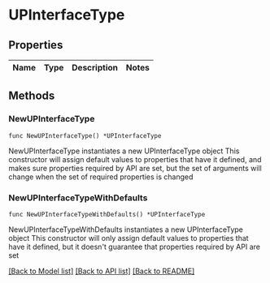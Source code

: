 # UPInterfaceType

## Properties

Name | Type | Description | Notes
------------ | ------------- | ------------- | -------------

## Methods

### NewUPInterfaceType

`func NewUPInterfaceType() *UPInterfaceType`

NewUPInterfaceType instantiates a new UPInterfaceType object
This constructor will assign default values to properties that have it defined,
and makes sure properties required by API are set, but the set of arguments
will change when the set of required properties is changed

### NewUPInterfaceTypeWithDefaults

`func NewUPInterfaceTypeWithDefaults() *UPInterfaceType`

NewUPInterfaceTypeWithDefaults instantiates a new UPInterfaceType object
This constructor will only assign default values to properties that have it defined,
but it doesn't guarantee that properties required by API are set


[[Back to Model list]](../README.md#documentation-for-models) [[Back to API list]](../README.md#documentation-for-api-endpoints) [[Back to README]](../README.md)


